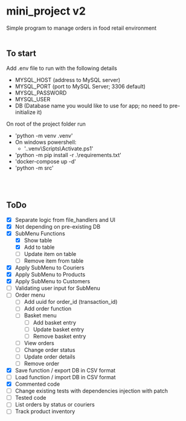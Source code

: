 # mini_project v2
Simple program to manage orders in food retail environment
<br/>
<br/>
## To start
Add .env file to run with the following details
- MYSQL_HOST (address to MySQL server)
- MYSQL_PORT (port to MySQL Server; 3306 default)
- MYSQL_PASSWORD
- MYSQL_USER
- DB (Database name you would like to use for app; no need to pre-initialize it)

On root of the project folder run
* 'python -m venv .venv'
* On windows powershell:
  * '.\.venv\Scripts\Activate.ps1'
* 'python -m pip install -r .\requirements.txt'
* 'docker-compose up -d'
* 'python -m src'
<br/>
<br/>

## ToDo
- [x] Separate logic from file_handlers and UI
- [x] Not depending on pre-existing DB
- [x] SubMenu Functions
    - [x] Show table
    - [x] Add to table
    - [ ] Update item on table
    - [ ] Remove item from table
- [x] Apply SubMenu to Couriers
- [x] Apply SubMenu to Products
- [x] Apply SubMenu to Customers
- [ ] Validating user input for SubMenu
- [ ] Order menu
  - [ ] Add uuid for order_id (transaction_id)
  - [ ] Add order function
  - [ ] Basket menu
    - [ ] Add basket entry
    - [ ] Update basket entry
    - [ ] Remove basket entry
  - [ ] View orders
  - [ ] Change order status
  - [ ] Update order details
  - [ ] Remove order
- [x] Save function / export DB in CSV format
- [ ] Load function / import DB in CSV format
- [x] Commented code
- [ ] Change existing tests with dependencies injection with patch
- [ ] Tested code
- [ ] List orders by status or couriers
- [ ] Track product inventory